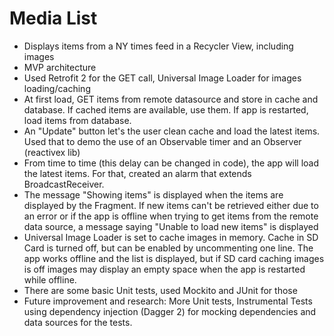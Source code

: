 # Media List

- Displays items from a NY times feed in a Recycler View, including images
- MVP architecture
- Used Retrofit 2 for the GET call, Universal Image Loader for images loading/caching
- At first load, GET items from remote datasource and store in cache and database. If cached items are available, use them. If app is restarted, load items from database. 
- An "Update" button let's the user clean cache and load the latest items. Used that to demo the use of an Observable timer and an Observer (reactivex lib)
- From time to time (this delay can be changed in code), the app will load the latest items. For that, created an alarm that extends BroadcastReceiver.
- The message "Showing items" is displayed when the items are displayed by the Fragment. If new items can't be retrieved either due to an error or if the app is offline when trying to get items from the remote data source, a message saying "Unable to load new items" is displayed
- Universal Image Loader is set to cache images in memory. Cache in SD Card is turned off, but can be enabled by uncommenting one line. The app works offline and the list is displayed, but if SD card caching images is off images may display an empty space when the app is restarted while offline.
- There are some basic Unit tests, used Mockito and JUnit for those
- Future improvement and research: More Unit tests, Instrumental Tests using dependency injection (Dagger 2) for mocking dependencies and data sources for the tests.
